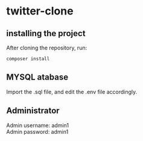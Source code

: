# twitter-clone

## installing the project

After cloning the repository, run:
```
composer install
```

## MYSQL atabase
Import the .sql file, and edit the .env file accordingly.

## Administrator
Admin username: admin1 <br>
Admin password: admin1

